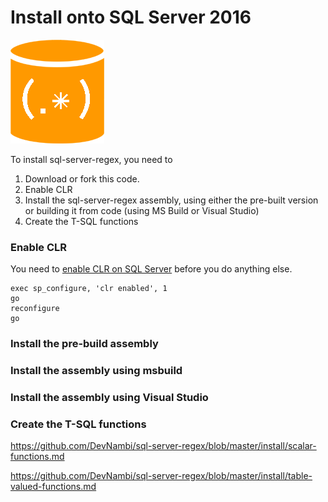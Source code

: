 # Install onto SQL Server 2016

![SQL Regex Logo](/images/sql-regex-logo.png)

To install sql-server-regex, you need to

1. Download or fork this code. 
2. Enable CLR
3. Install the sql-server-regex assembly, using either the pre-built version or building it from code (using MS Build or Visual Studio)
4. Create the T-SQL functions


### Enable CLR

You need to [enable CLR on SQL Server](https://msdn.microsoft.com/en-us/library/ms131048.aspx) before you do anything else.

```
exec sp_configure, 'clr enabled', 1
go
reconfigure
go
```

### Install the pre-build assembly


### Install the assembly using msbuild


### Install the assembly using Visual Studio


### Create the T-SQL functions

https://github.com/DevNambi/sql-server-regex/blob/master/install/scalar-functions.md

https://github.com/DevNambi/sql-server-regex/blob/master/install/table-valued-functions.md









